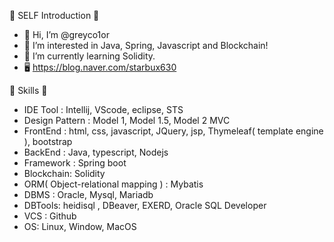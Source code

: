 🙂 SELF Introduction 🙂
- 👋 Hi, I’m @greyco1or
- 👀 I’m interested in Java, Spring, Javascript and Blockchain!
- 🌱 I’m currently learning Solidity.
- 🖥 https://blog.naver.com/starbux630


🙂 Skills 🙂
- IDE Tool : Intellij, VScode, eclipse, STS
- Design Pattern : Model 1, Model 1.5, Model 2 MVC
- FrontEnd : html, css, javascript, JQuery, jsp, Thymeleaf( template engine ), bootstrap
- BackEnd : Java, typescript, Nodejs
- Framework : Spring boot
- Blockchain: Solidity
- ORM( Object-relational mapping ) : Mybatis
- DBMS : Oracle, Mysql, Mariadb
- DBTools: heidisql , DBeaver, EXERD, Oracle SQL Developer
- VCS : Github
- OS: Linux, Window, MacOS


<!---
greyco1or/greyco1or is a ✨ special ✨ repository because its `README.md` (this file) appears on your GitHub profile.
You can click the Preview link to take a look at your changes.
--->
